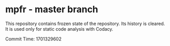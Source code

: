 # mpfr - master branch

This repository contains frozen state of the repository.
Its history is cleared. It is used only for static code
analysis with Codacy.

Commit Time: 1701329602